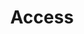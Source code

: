 ---
widget: contact
headless: true

weight: 130
title: Access
subtitle: ''

content:
  # Automatically link email and phone or display as text?
  autolink: false
 
  # Email form provider
  # form:
  #   provider: netlify
  #   formspree:
  #     id:
  #   netlify:
  #     # Enable CAPTCHA challenge to reduce spam?
  #     captcha: false

  # Contact details (edit or remove options as required)
  email: nishii [at] yamaguchi-u.ac.jp
  phone: 
  address:
    street: 1677-1
    city: Yamaguchi
    region: Yamaguchi
    postcode: '753-8512'
    country: Japan
    country_code: JP
  
  coordinates:
    latitude: '34.1470'
    longitude: '131.4713'
  
  directions : "Yoshida Research and Education Building 303"
  #  office_hours:
  #    - 'Monday 10:00 to 13:00'
  #    - 'Wednesday 09:00 to 10:00'
  # appointment_url: 'https://calendly.com'
  # contact_links:
  #   - icon: twitter
  #     icon_pack: fab
  #     name: DM Me
  #     link: 'https://twitter.com/Twitter'
  #   - icon: video
  #     icon_pack: fas
  #     name: Zoom Me
  #     link: 'https://zoom.com'

  room : "山口大学吉田キャンパス総合研究棟３０３号室"
  room_url : "http://bcl.sci.yamaguchi-u.ac.jp/access"

design:
  columns: '2'

---